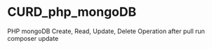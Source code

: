 # CURD_php_mongoDB
PHP mongoDB Create, Read, Update, Delete Operation
after pull 
run composer update
